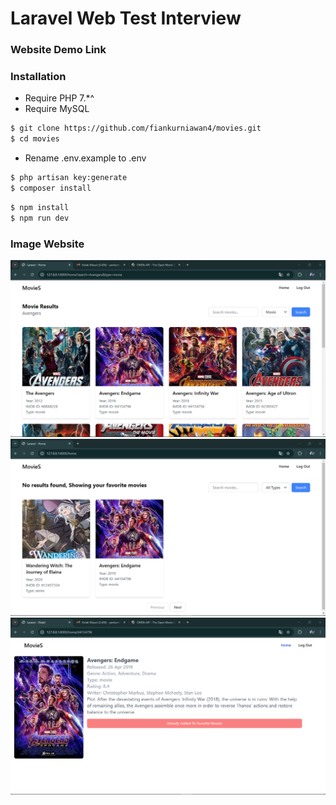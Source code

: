 # Laravel Web Test Interview

### Website Demo Link


### Installation

- Require PHP 7.*^
- Require MySQL

```sh
$ git clone https://github.com/fiankurniawan4/movies.git
$ cd movies
```
- Rename .env.example to .env

```sh
$ php artisan key:generate
$ composer install
```

```sh
$ npm install 
$ npm run dev
```

### Image Website
![plot](./image1.png)
![plot](./image3.png)
![plot](./image2.png)
